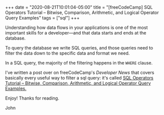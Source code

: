 +++
date = "2020-08-21T10:01:04-05:00"
title = "[freeCodeCamp] SQL Operators Tutorial – Bitwise, Comparison, Arithmetic, and Logical Operator Query Examples"
tags = ["sql"]
+++

Understanding how data flows in your applications is one of the most important skills for a developer&mdash;and that data starts and ends at the database.

To query the database we write SQL queries, and those queries need to filter the data down to the specific data and format we need.

In a SQL query, the majority of the filtering happens in the `WHERE` clause.

I've written a post over on freeCodeCamp's _Developer News_ that covers basically every useful way to filter a sql query: it's called [SQL Operators Tutorial – Bitwise, Comparison, Arithmetic, and Logical Operator Query Examples.](https://www.freecodecamp.org/news/sql-operators-tutorial/)

Enjoy! Thanks for reading.

John
